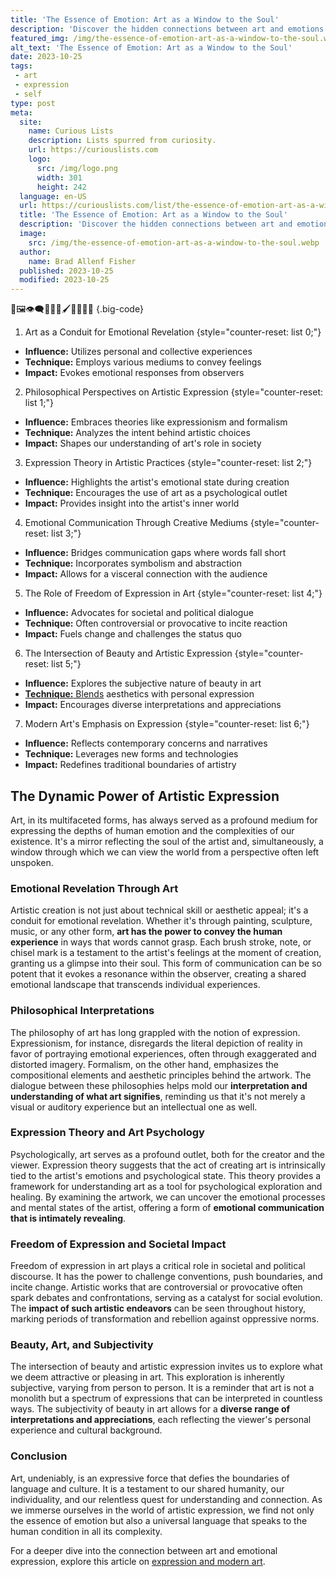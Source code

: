 ```yaml
---
title: 'The Essence of Emotion: Art as a Window to the Soul'
description: 'Discover the hidden connections between art and emotions in "The Essence of Emotion: Art as a Window to the Soul." Satiate your curious mind and broaden your understanding.'
featured_img: /img/the-essence-of-emotion-art-as-a-window-to-the-soul.webp
alt_text: 'The Essence of Emotion: Art as a Window to the Soul'
date: 2023-10-25
tags:
 - art
 - expression
 - self
type: post
meta:
  site:
    name: Curious Lists
    description: Lists spurred from curiosity.
    url: https://curiouslists.com
    logo:
      src: /img/logo.png
      width: 301
      height: 242
  language: en-US
  url: https://curiouslists.com/list/the-essence-of-emotion-art-as-a-window-to-the-soul
  title: 'The Essence of Emotion: Art as a Window to the Soul'
  description: 'Discover the hidden connections between art and emotions in "The Essence of Emotion: Art as a Window to the Soul." Satiate your curious mind and broaden your understanding.'
  image:
    src: /img/the-essence-of-emotion-art-as-a-window-to-the-soul.webp
  author:
    name: Brad Allenf Fisher
  published: 2023-10-25
  modified: 2023-10-25
---
```



🎨🖼️👁️‍🗨️💭🤔😌🖌️👩‍🎨📝🌟 {.big-code}

1. Art as a Conduit for Emotional Revelation {style="counter-reset: list 0;"}
  - **Influence:** Utilizes personal and collective experiences
  - **Technique:** Employs various mediums to convey feelings
  - **Impact:** Evokes emotional responses from observers

2. Philosophical Perspectives on Artistic Expression {style="counter-reset: list 1;"}
  - **Influence:** Embraces theories like expressionism and formalism
  - **Technique:** Analyzes the intent behind artistic choices
  - **Impact:** Shapes our understanding of art's role in society

3. Expression Theory in Artistic Practices {style="counter-reset: list 2;"}
  - **Influence:** Highlights the artist's emotional state during creation
  - **Technique:** Encourages the use of art as a psychological outlet
  - **Impact:** Provides insight into the artist's inner world

4. Emotional Communication Through Creative Mediums {style="counter-reset: list 3;"}
  - **Influence:** Bridges communication gaps where words fall short
  - **Technique:** Incorporates symbolism and abstraction
  - **Impact:** Allows for a visceral connection with the audience

5. The Role of Freedom of Expression in Art {style="counter-reset: list 4;"}
  - **Influence:** Advocates for societal and political dialogue
  - **Technique:** Often controversial or provocative to incite reaction
  - **Impact:** Fuels change and challenges the status quo

6. The Intersection of Beauty and Artistic Expression {style="counter-reset: list 5;"}
  - **Influence:** Explores the subjective nature of beauty in art
  - [**Technique:**   Blends](https://curiouslists.com/list/the-future-of-artistic-expression-in-a-digital-world) aesthetics with personal expression
  - **Impact:** Encourages diverse interpretations and appreciations

7. Modern Art's Emphasis on Expression {style="counter-reset: list 6;"}
  - **Influence:** Reflects contemporary concerns and narratives
  - **Technique:** Leverages new forms and technologies
  - **Impact:** Redefines traditional boundaries of artistry


## The Dynamic Power of Artistic Expression

Art, in its multifaceted forms, has always served as a profound medium for expressing the depths of human emotion and the complexities of our existence. It's a mirror reflecting the soul of the artist and, simultaneously, a window through which we can view the world from a perspective often left unspoken.

### Emotional Revelation Through Art

Artistic creation is not just about technical skill or aesthetic appeal; it's a conduit for emotional revelation. Whether it's through painting, sculpture, music, or any other form, **art has the power to convey the human experience** in ways that words cannot grasp. Each brush stroke, note, or chisel mark is a testament to the artist's feelings at the moment of creation, granting us a glimpse into their soul. This form of communication can be so potent that it evokes a resonance within the observer, creating a shared emotional landscape that transcends individual experiences.

### Philosophical Interpretations

The philosophy of art has long grappled with the notion of expression. Expressionism, for instance, disregards the literal depiction of reality in favor of portraying emotional experiences, often through exaggerated and distorted imagery. Formalism, on the other hand, emphasizes the compositional elements and aesthetic principles behind the artwork. The dialogue between these philosophies helps mold our **interpretation and understanding of what art signifies**, reminding us that it's not merely a visual or auditory experience but an intellectual one as well.

### Expression Theory and Art Psychology

Psychologically, art serves as a profound outlet, both for the creator and the viewer. Expression theory suggests that the act of creating art is intrinsically tied to the artist's emotions and psychological state. This theory provides a framework for understanding art as a tool for psychological exploration and healing. By examining the artwork, we can uncover the emotional processes and mental states of the artist, offering a form of **emotional communication that is intimately revealing**.

### Freedom of Expression and Societal Impact

Freedom of expression in art plays a critical role in societal and political discourse. It has the power to challenge conventions, push boundaries, and incite change. Artistic works that are controversial or provocative often spark debates and confrontations, serving as a catalyst for social evolution. The **impact of such artistic endeavors** can be seen throughout history, marking periods of transformation and rebellion against oppressive norms.

### Beauty, Art, and Subjectivity

The intersection of beauty and artistic expression invites us to explore what we deem attractive or pleasing in art. This exploration is inherently subjective, varying from person to person. It is a reminder that art is not a monolith but a spectrum of expressions that can be interpreted in countless ways. The subjectivity of beauty in art allows for a **diverse range of interpretations and appreciations**, each reflecting the viewer's personal experience and cultural background.

### Conclusion

Art, undeniably, is an expressive force that defies the boundaries of language and culture. It is a testament to our shared humanity, our individuality, and our relentless quest for understanding and connection. As we immerse ourselves in the world of artistic expression, we find not only the essence of emotion but also a universal language that speaks to the human condition in all its complexity.

For a deeper dive into the connection between art and emotional expression, explore this article on [expression and modern art](https://www.khanacademy.org/humanities/art-1010/beginners-guide-20th-c-art/xdc974a79:key-concepts/a/expression-and-modern-art).